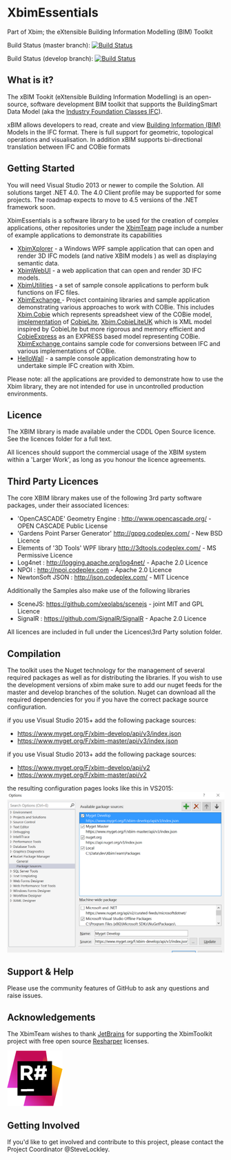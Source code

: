 # XbimEssentials
Part of Xbim; the eXtensible Building Information Modelling (BIM) Toolkit

Build Status (master branch): [ ![Build Status](http://xbimbuilds.cloudapp.net/app/rest/builds/buildType:(id:XbimEssentials_XbimEssentials),branch:(name:master)/statusIcon "Build Status") ](http://xbimbuilds.cloudapp.net/project.html?projectId=XbimEssentials&tab=projectOverview "Build Status")

Build Status (develop branch): [ ![Build Status](http://xbimbuilds.cloudapp.net/app/rest/builds/buildType:(id:XbimEssentials_XbimEssentials),branch:(name:develop)/statusIcon "Build Status") ](http://xbimbuilds.cloudapp.net/project.html?projectId=XbimEssentials&tab=projectOverview "Build Status")

## What is it?

The xBIM Tookit (eXtensible Building Information Modelling) is an open-source, software development BIM toolkit that 
supports the BuildingSmart Data Model (aka the [Industry Foundation Classes IFC](http://en.wikipedia.org/wiki/Industry_Foundation_Classes)).

xBIM allows developers to read, create and view [Building Information (BIM)](http://en.wikipedia.org/wiki/Building_information_modeling) Models in the IFC format. 
There is full support for geometric, topological operations and visualisation. In addition xBIM supports 
bi-directional translation between IFC and COBie formats

## Getting Started

You will need Visual Studio 2013 or newer to compile the Solution. All solutions target .NET 4.0. The 4.0 Client profile
may be supported for some projects. The roadmap expects to move to 4.5 versions of the .NET framework soon.

XbimEssentials is a software library to be used for the creation of complex applications, other repositories under the [XbimTeam](https://github.com/xBimTeam) page include a number of example applications to demonstrate its capabilities

* [XbimXplorer](https://github.com/xBimTeam/XbimWindowsUI) - a Windows WPF sample application that can open and render 3D IFC models (and native XBIM models ) as well as displaying semantic data.
* [XbimWebUI](https://github.com/xBimTeam/XbimWebUI) - a web application that can open and render 3D IFC models. 
* [XbimUtilities](https://github.com/xBimTeam/XbimUtilities) - a set of sample console applications to perform bulk functions on IFC files.
* [XbimExchange ](https://github.com/xBimTeam/XbimExchange) - Project containing libraries and sample application demonstrating various approaches to work with COBie. This includes [Xbim.Cobie](https://github.com/xBimTeam/XbimExchange/tree/master/Xbim.COBie) which represents spreadsheet view of the COBie model, [implementation](https://github.com/xBimTeam/XbimExchange/tree/master/Xbim.COBieLite) of [CobieLite](https://www.nibs.org/?page=bsa_cobielite),  [Xbim.CobieLiteUK](https://github.com/xBimTeam/XbimExchange/tree/master/Xbim.COBieLiteUK) which is XML model inspired by CobieLite but more rigorous and memory efficient and [CobieExpress](https://github.com/xBimTeam/XbimEssentials/tree/master/Xbim.CobieExpress) as an EXPRESS based model representing COBie. [XbimExchange ](https://github.com/xBimTeam/XbimExchange) contains sample code for conversions between IFC and various implementations of COBie.
* [HelloWall](https://github.com/xBimTeam/XbimSamples) - a sample console application demonstrating how to undertake simple IFC creation with Xbim.

Please note: all the applications are provided to demonstrate how to use the Xbim library, they are not intended for use in uncontrolled production environments.

## Licence

The XBIM library is made available under the CDDL Open Source licence.  See the licences folder for a full text.

All licences should support the commercial usage of the XBIM system within a 'Larger Work', as long as you honour 
the licence agreements.

## Third Party Licences

The core XBIM library makes use of the following 3rd party software packages, under their associated licences:

* 'OpenCASCADE' Geometry Engine : http://www.opencascade.org/ - OPEN CASCADE Public License 
* 'Gardens Point Parser Generator' http://gppg.codeplex.com/ - New BSD Licence
* Elements of '3D Tools' WPF library http://3dtools.codeplex.com/ - MS Permissive Licence
* Log4net : http://logging.apache.org/log4net/ - Apache 2.0 Licence
* NPOI : http://npoi.codeplex.com - Apache 2.0 Licence
* NewtonSoft JSON : http://json.codeplex.com/ - MIT Licence

Additionally the Samples also make use of the following libraries

* SceneJS: https://github.com/xeolabs/scenejs - joint MIT and GPL Licence
* SignalR : https://github.com/SignalR/SignalR - Apache 2.0 Licence

All licences are included in full under the Licences\3rd Party solution folder. 

## Compilation
The toolkit uses the Nuget technology for the management of several required packages as well as for distributing the libraries.
If you wish to use the development versions of xbim make sure to add our nuget feeds for the master and develop branches of the solution.
Nuget can download all the required dependencies for you if you have the correct package source configuration.

if you use Visual Studio 2015+ add the following package sources:
* https://www.myget.org/F/xbim-develop/api/v3/index.json
* https://www.myget.org/F/xbim-master/api/v3/index.json

if you use Visual Studio 2013+ add the following package sources:
* https://www.myget.org/F/xbim-develop/api/v2
* https://www.myget.org/F/xbim-master/api/v2

the resulting configuration pages looks like this in VS2015:
![example of VS2015 configuration](https://raw.githubusercontent.com/xBimTeam/XbimWindowsUI/master/ReadmeResources/NugetCongfigurationVS2015.png)

## Support & Help

Please use the community features of GitHub to ask any questions and raise issues.

## Acknowledgements
The XbimTeam wishes to thank [JetBrains](https://www.jetbrains.com/) for supporting the XbimToolkit project with free open source [Resharper](https://www.jetbrains.com/resharper/) licenses.

[![ReSharper Logo](https://raw.githubusercontent.com/xBimTeam/XbimWindowsUI/master/ReadmeResources/icon_ReSharper.png)](https://www.jetbrains.com/resharper/)

## Getting Involved

If you'd like to get involved and contribute to this project, please contact the Project Coordinator @SteveLockley.
